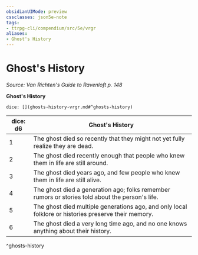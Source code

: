 ```yaml
---
obsidianUIMode: preview
cssclasses: json5e-note
tags:
- ttrpg-cli/compendium/src/5e/vrgr
aliases:
- Ghost's History
---
```

# Ghost's History
*Source: Van Richten's Guide to Ravenloft p. 148* 

**Ghost's History**

`dice: [](ghosts-history-vrgr.md#^ghosts-history)`

| dice: d6 | Ghost's History |
|----------|-----------------|
| 1 | The ghost died so recently that they might not yet fully realize they are dead. |
| 2 | The ghost died recently enough that people who knew them in life are still around. |
| 3 | The ghost died years ago, and few people who knew them in life are still alive. |
| 4 | The ghost died a generation ago; folks remember rumors or stories told about the person's life. |
| 5 | The ghost died multiple generations ago, and only local folklore or histories preserve their memory. |
| 6 | The ghost died a very long time ago, and no one knows anything about their history. |
^ghosts-history